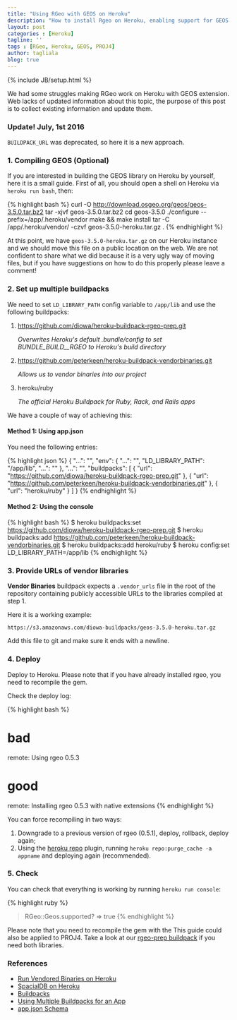 ```yaml
---
title: "Using RGeo with GEOS on Heroku"
description: "How to install Rgeo on Heroku, enabling support for GEOS library and optionally Proj4 coordinates"
layout: post
categories : [Heroku]
tagline: ''
tags : [RGeo, Heroku, GEOS, PROJ4]
author: tagliala
blog: true
---
```

{% include JB/setup.html %}

We had some struggles making RGeo work on Heroku with GEOS extension. Web lacks of updated information about this topic, the purpose of this post is to collect existing information and update them.

<!--more-->

### Update! July, 1st 2016

`BUILDPACK_URL` was deprecated, so here it is a new approach.


### 1. Compiling GEOS (Optional)
If you are interested in building the GEOS library on Heroku by yourself, here it is a small guide. First of all, you should open a shell on Heroku via `heroku run bash`, then:

{% highlight bash %}
curl -O http://download.osgeo.org/geos/geos-3.5.0.tar.bz2
tar -xjvf geos-3.5.0.tar.bz2
cd geos-3.5.0
./configure --prefix=/app/.heroku/vendor
make && make install
tar -C /app/.heroku/vendor/ -czvf geos-3.5.0-heroku.tar.gz .
{% endhighlight %}

At this point, we have `geos-3.5.0-heroku.tar.gz` on our Heroku instance and we should move this file on a public location on the web. We are not confident to share what we did because it is a very ugly way of moving files, but if you have suggestions on how to do this properly please leave a comment!


### 2. Set up multiple buildpacks

We need to set `LD_LIBRARY_PATH` config variable to `/app/lib` and use the following buildpacks:

1. https://github.com/diowa/heroku-buildpack-rgeo-prep.git

   *Overwrites Heroku's default .bundle/config to set BUNDLE_BUILD__RGEO to Heroku's build directory*
2. https://github.com/peterkeen/heroku-buildpack-vendorbinaries.git

   *Allows us to vendor binaries into our project*
3. heroku/ruby

   *The official Heroku Buildpack for Ruby, Rack, and Rails apps*

We have a couple of way of achieving this:

#### Method 1: Using app.json

You need the following entries:

{% highlight json %}
{
  "...": "",
  "env": {
    "...": "",
    "LD_LIBRARY_PATH": "/app/lib",
    "...": ""
  },
  "...": "",
  "buildpacks": [
    {
      "url": "https://github.com/diowa/heroku-buildpack-rgeo-prep.git"
    },
    {
      "url": "https://github.com/peterkeen/heroku-buildpack-vendorbinaries.git"
    },
    {
      "url": "heroku/ruby"
    }
  ]
}
{% endhighlight %}

#### Method 2: Using the console

{% highlight bash %}
$ heroku buildpacks:set https://github.com/diowa/heroku-buildpack-rgeo-prep.git
$ heroku buildpacks:add https://github.com/peterkeen/heroku-buildpack-vendorbinaries.git
$ heroku buildpacks:add heroku/ruby
$ heroku config:set LD_LIBRARY_PATH=/app/lib
{% endhighlight %}


### 3. Provide URLs of vendor libraries

**Vendor Binaries** buildpack expects a `.vendor_urls` file in the root of the repository containing publicly accessible URLs to the libraries compiled at step 1.

Here it is a working example:

    https://s3.amazonaws.com/diowa-buildpacks/geos-3.5.0-heroku.tar.gz

Add this file to git and make sure it ends with a newline.

### 4. Deploy

Deploy to Heroku. Please note that if you have already installed rgeo, you need
to recompile the gem.

Check the deploy log:

{% highlight bash %}
# bad
remote:        Using rgeo 0.5.3

# good
remote:        Installing rgeo 0.5.3 with native extensions
{% endhighlight %}

You can force recompiling in two ways:

1. Downgrade to a previous version of rgeo (0.5.1), deploy, rollback, deploy again;
2. Using the [heroku repo](https://github.com/heroku/heroku-repo) plugin, running `heroku repo:purge_cache -a appname` and deploying again (recommended).

### 5. Check

You can check that everything is working by running `heroku run console`:

{% highlight ruby %}
> RGeo::Geos.supported?
=> true
{% endhighlight %}

Please note that you need to recompile the gem with the
This guide could also be applied to PROJ4. Take a look at our [rgeo-prep buildpack](https://github.com/diowa/heroku-buildpack-rgeo-prep) if you need both libraries.


### References

* [Run Vendored Binaries on Heroku](http://www.saintsjd.com/2014/05/12/run-vendored-binaries-on-heroku.html)
* [SpacialDB on Heroku](https://web.archive.org/web/20120417213149/http://devcenter.spacialdb.com/Heroku.html)
* [Buildpacks](https://devcenter.heroku.com/articles/buildpacks)
* [Using Multiple Buildpacks for an App](https://devcenter.heroku.com/articles/using-multiple-buildpacks-for-an-app)
* [app.json Schema](https://devcenter.heroku.com/articles/app-json-schema#buildpacks)

